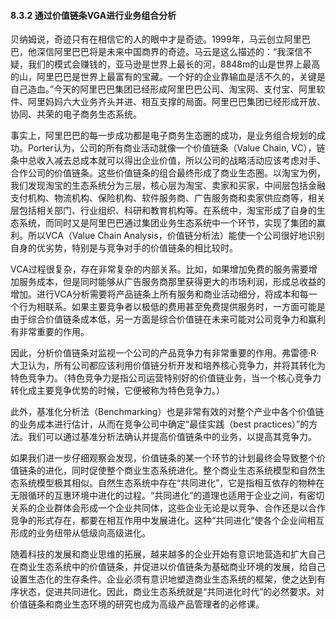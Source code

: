 #### 8.3.2 通过价值链条VGA进行业务组合分析

贝纳姆说，奇迹只有在相信它的人的眼中才是奇迹。1999年，马云创立阿里巴巴，他深信阿里巴巴将是未来中国商界的奇迹。马云是这么描述的：“我深信不疑，我们的模式会赚钱的，亚马逊是世界上最长的河，8848m的山是世界上最高的山，阿里巴巴是世界上最富有的宝藏。一个好的企业靠输血是活不久的，关键是自己造血。”今天的阿里巴巴集团已经形成阿里巴巴公司、淘宝网、支付宝、阿里软件、阿里妈妈六大业务齐头并进、相互支撑的局面。阿里巴巴集团已经形成开放、协同、共荣的电子商务生态系统。

事实上，阿里巴巴的每一步成功都是电子商务生态圈的成功，是业务组合规划的成功。Porter认为，公司的所有商业活动就像一个价值链条（Value Chain, VC），链条中总收入减去总成本就可以得出企业价值，所以公司的战略活动应该考虑对手、合作公司的价值链条。这些价值链条的组合最终形成了商业生态圈。以淘宝为例，我们发现淘宝的生态系统分为三层，核心层为淘宝、卖家和买家，中间层包括金融支付机构、物流机构、保险机构、软件服务商、广告服务商和卖家供应商等，相关层包括相关部门、行业组织、科研和教育机构等。在系统中，淘宝形成了自身的生态系统，而同时又是阿里巴巴通过集团业务生态系统中一个环节，实现了集团的赢利。所以VCA（Value Chain Analysis，价值链分析法）能使一个公司很好地识别自身的优劣势，特别是与竞争对手的价值链条的相比较时。

VCA过程很复杂，存在非常复杂的内部关系。比如，如果增加免费的服务需要增加服务成本，但是同时能够从广告服务商那里获得更大的市场利润，形成总收益的增加。进行VCA分析需要将产品链条上所有服务和商业活动细分，将成本和每一个行为相联系。如果主要竞争者以极低的费用甚至免费提供服务时，一方面可能是由于综合价值链条成本低，另一方面是综合价值链在未来可能对公司竞争力和赢利有非常重要的作用。

因此，分析价值链条对监视一个公司的产品竞争力有非常重要的作用。弗雷德·R·大卫认为，所有公司都应该利用价值链分析开发和培养核心竞争力，并将其转化为特色竞争力。（特色竞争力是指公司运营特别好的价值链业务，当一个核心竞争力转化成主要竞争优势的时候，它便被称为特色竞争力。）

此外，基准化分析法（Benchmarking）也是非常有效的对整个产业中各个价值链的业务成本进行估计，从而在竞争公司中确定“最佳实践（best practices）”的方法。我们可以通过基准分析法确认并提高价值链条中的业务，以提高其竞争力。

如果我们进一步仔细观察会发现，价值链条的某一个环节的计划最终会导致整个价值链条的进化，同时促使整个商业生态系统进化。整个商业生态系统模型和自然生态系统模型极其相似。自然生态系统中存在“共同进化”，它是指相互依存的物种在无限循环的互惠环境中进化的过程。“共同进化”的道理也适用于企业之间，有密切关系的企业群体会形成一个企业共同体，这些企业无论是以竞争、合作还是以合作竞争的形式存在，都要在相互作用中发展进化。这种“共同进化”使各个企业间相互形成的业务纽带从低级向高级进化。

随着科技的发展和商业思维的拓展，越来越多的企业开始有意识地营造和扩大自己在商业生态系统中的价值链条，并促进以价值链条为基础商业环境的发展，给自己设置生态化的生存条件。企业必须有意识地塑造商业生态系统的框架，使之达到有序状态，促进共同进化。因此，商业生态系统就是“共同进化时代”的必然要求。对价值链条和商业生态环境的研究也成为高级产品管理者的必修课。
